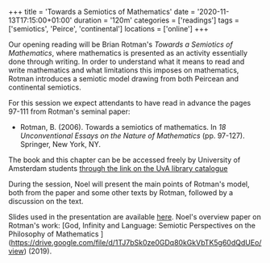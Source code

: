 +++
title = 'Towards a Semiotics of Mathematics'
date = '2020-11-13T17:15:00+01:00'
duration = '120m'
categories = ['readings']
tags = ['semiotics', 'Peirce', 'continental']
locations = ['online']
+++

Our opening reading will be Brian Rotman's *Towards a Semiotics of Mathematics*, where mathematics is presented as an activity essentially done through writing. In order to understand what it means to read and write mathematics and what limitations this imposes on mathematics, Rotman introduces a semiotic model drawing from both Peircean and continental semiotics.

For this session we expect attendants to have read in advance the pages 97-111 from Rotman's seminal paper:

- Rotman, B. (2006). Towards a semiotics of mathematics. In *18 Unconventional Essays on the Nature of Mathematics* (pp. 97-127). Springer, New York, NY.

The book and this chapter can be be accessed freely by University of Amsterdam students [through the link on the UvA library catalogue](https://lib.uva.nl/discovery/fulldisplay?context=PC&vid=31UKB_UAM1_INST:UVA&search_scope=DN_and_CI_and_PURE&tab=Everything&docid=cdi_proquest_ebookcentral_EBC302823)

During the session, Noel will present the main points of Rotman's model, both from the paper and some other texts by Rotman, followed by a discussion on the text.

Slides used in the presentation are available [here](https://drive.google.com/file/d/1nI1P6153k2YNtZUXPQscScFW5X6Wluty/view). Noel's overview paper on Rotman's work: [God, Infinity and Language: Semiotic Perspectives on the Philosophy of Mathematics ] (https://drive.google.com/file/d/1TJ7bSk0ze0GDq80kGkVbTK5g60dQdUEo/view) (2019).